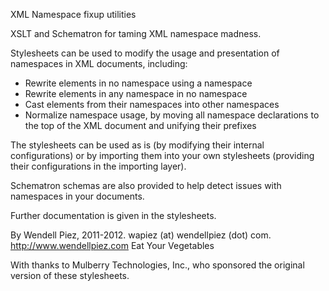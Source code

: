 XML Namespace fixup utilities

XSLT and Schematron for taming XML namespace madness.

Stylesheets can be used to modify the usage and presentation
of namespaces in XML documents, including:

* Rewrite elements in no namespace using a namespace
* Rewrite elements in any namespace in no namespace
* Cast elements from their namespaces into other
  namespaces
* Normalize namespace usage, by moving all namespace
  declarations to the top of the XML document and unifying
  their prefixes

The stylesheets can be used as is (by modifying their internal
configurations) or by importing them into your own stylesheets
(providing their configurations in the importing layer).

Schematron schemas are also provided to help detect issues with
namespaces in your documents.

Further documentation is given in the stylesheets.

By Wendell Piez, 2011-2012.
wapiez (at) wendellpiez (dot) com.
http://www.wendellpiez.com
Eat Your Vegetables

With thanks to Mulberry Technologies, Inc., who sponsored the original
version of these stylesheets.